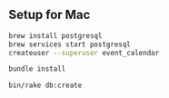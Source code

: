 ## Setup for Mac

```bash
brew install postgresql
brew services start postgresql
createuser --superuser event_calendar

bundle install

bin/rake db:create
```
